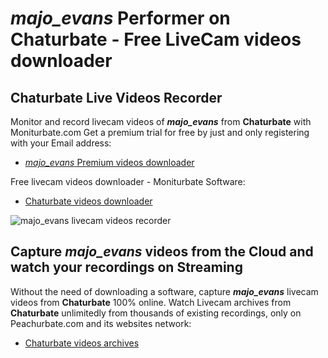 # _majo_evans_ Performer on Chaturbate - Free LiveCam videos downloader

## Chaturbate Live Videos Recorder

Monitor and record livecam videos of **_majo_evans_** from **Chaturbate** with Moniturbate.com
Get a premium trial for free by just and only registering with your Email address:
* [_majo_evans_ Premium videos downloader](https://moniturbate.com/request-demo-licence-key.html)

Free livecam videos downloader - Moniturbate Software:
* [Chaturbate videos downloader](https://moniturbate.com/moniturbate-download-software.html)

![_majo_evans_ livecam videos recorder](https://peachurnet.com/templates/moniturbate-software.png)


## Capture _majo_evans_ videos from the Cloud and watch your recordings on Streaming

Without the need of downloading a software, capture **_majo_evans_** livecam videos from **Chaturbate** 100% online.
Watch Livecam archives from **Chaturbate** unlimitedly from thousands of existing recordings, only on Peachurbate.com and its websites network:
* [Chaturbate videos archives](https://peachurnet.com/)